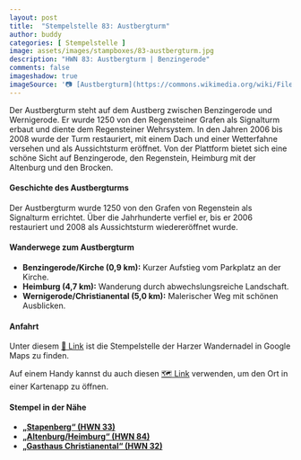 ```yaml
---
layout: post
title:  "Stempelstelle 83: Austbergturm"
author: buddy
categories: [ Stempelstelle ]
image: assets/images/stampboxes/83-austbergturm.jpg
description: "HWN 83: Austbergturm | Benzingerode"
comments: false
imageshadow: true
imageSource: '📷 [Austbergturm](https://commons.wikimedia.org/wiki/File:Austbergturm.jpg) von <a href="//commons.wikimedia.org/wiki/User:B.Thomas95" title="User:B.Thomas95">Thomas Binder</a> unter Lizenz [CC BY-SA 4.0](https://creativecommons.org/licenses/by-sa/4.0)'
---
```


Der Austbergturm steht auf dem Austberg zwischen Benzingerode und Wernigerode. Er wurde 1250 von den Regensteiner Grafen als Signalturm erbaut und diente dem Regensteiner Wehrsystem. In den Jahren 2006 bis 2008 wurde der Turm restauriert, mit einem Dach und einer Wetterfahne versehen und als Aussichtsturm eröffnet. Von der Plattform bietet sich eine schöne Sicht auf Benzingerode, den Regenstein, Heimburg mit der Altenburg und den Brocken.

#### Geschichte des Austbergturms

Der Austbergturm wurde 1250 von den Grafen von Regenstein als Signalturm errichtet. Über die Jahrhunderte verfiel er, bis er 2006 restauriert und 2008 als Aussichtsturm wiedereröffnet wurde.

#### Wanderwege zum Austbergturm

- **Benzingerode/Kirche (0,9 km):** Kurzer Aufstieg vom Parkplatz an der Kirche.
- **Heimburg (4,7 km):** Wanderung durch abwechslungsreiche Landschaft.
- **Wernigerode/Christianental (5,0 km):** Malerischer Weg mit schönen Ausblicken.

#### Anfahrt

Unter diesem [📍 Link](https://www.google.com/maps/dir/?api=1&origin=&destination=51.83771%2C%2010.85929) ist die Stempelstelle der Harzer Wandernadel in Google Maps zu finden.

<div class="android-only">
  Auf einem Handy kannst du auch diesen 
  <a href="geo:51.83771,10.85929">🗺️ Link</a> 
  verwenden, um den Ort in einer Kartenapp zu öffnen.
  <p></p>
</div>

#### Stempel in der Nähe

- [**„Stapenberg“ (HWN 33)**](/stempelstelle-33-stapenberg)
- [**„Altenburg/Heimburg“ (HWN 84)**](/stempelstelle-84-altenburg-bei-heimburg)
- [**„Gasthaus Christianental“ (HWN 32)**](/stempelstelle-32-gasthaus-christianental)
